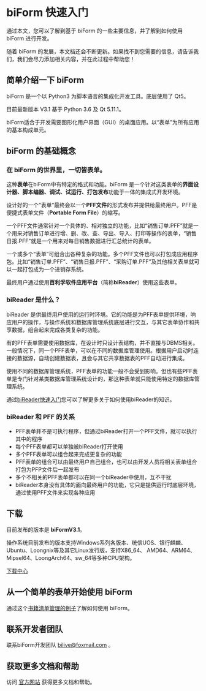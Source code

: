 # biForm 快速入门

通过本文，您可以了解到基于 biForm 的一些主要信息，并了解到如何使用 biForm 进行开发。

随着 biForm 的发展，本文档还会不断更新。如果找不到您需要的信息，请告诉我们，我们会尽力添加相关内容，并在此过程中帮助您！


## 简单介绍一下 biForm

biForm 是一个以 Python3 为脚本语言的集成化开发工具。底层使用了 Qt5。

目前最新版本 V3.1 基于 Python 3.6 及 Qt 5.11.1。

biForm适合于开发需要图形化用户界面（GUI）的桌面应用。以“表单”为所有应用的基本构成单元。

## biForm 的基础概念

### 在 biForm 的世界里，**一切皆表单**。

这种**表单**在biForm中有特定的格式和功能。biForm 是一个针对这类表单的**界面设计器、脚本编器、调试、试运行、打包发布**功能于一体的集成式开发环境。

设计好的一个“表单”最终会以一个**PFF文件**的形式发布并提供给最终用户。PFF是便捷式表单文件（**Portable Form File**）的缩写。

一个PFF文件通常针对一个具体的、相对独立的功能，比如“销售订单.PFF”就是一个用来对销售订单进行增、删、改、查、导出、导入、打印等操作的表单，“销售日报.PFF”就是一个用来对每日销售数据进行汇总统计的表单。

一个或多个“表单”可组合出各种复杂的功能。多个PFF文件也可以打包成应用程序包。比如“销售订单.PFF”、“销售日报.PFF”、“采购订单.PFF”及其他相关表单就可以一起打包成为一个进销存系统。

最终用户通过使用**百利孚软件应用平台**（简称**biReader**）使用这些表单。

### biReader 是什么？

biReader 是供最终用户使用的运行时环境。它的功能是为PFF表单提供环境，响应用户的操作，与操作系统和数据库管理系统底层进行交互，与其它表单协作和共享数据，组合起来完成各类复杂的功能。

有的PFF表单需要使用数据库，在设计时只设计表结构，并不直接与DBMS相关。一般情况下，同一个PFF表单，可以在不同的数据库管理使用。根据用户启动时连接的数据源，自动创建数据表，且会与其它共享数据表的PFF自动进行集成。

使用不同的数据库管理系统，PFF表单的功能一般不会受到影响。但也有些PFF表单是专门针对某类数据库管理系统设计的，那这种表单就只能使用特定的数据库管理系统。

通过[biReader快速入门](bireader_quickstart)您可以了解更多关于如何使用biReader的知识。

### biReader 和 PFF 的关系

- PFF表单并不是可执行程序，但通过biReader打开一个PFF文件，就可以执行其中的程序
- 每个PFF表单都可以单独被biReader打开使用
- 多个PFF表单可以组合起来完成更复杂的功能
- PFF表单的组合可以由最终用户自己组合，也可以由开发人员将相关表单组合打包为PFP文件后一起发布
- 多个不相关的PFF表单都可以在同一个biReader中使用，互不干扰
- biReader本身没有具体的面向最终用户的功能，它只是提供运行时底层环境，通过使用PFF文件来实现各种应用

## 下载

目前发布的版本是 **biFormV3.1**。

操作系统目前发布的版本支持Windows系列各版本、统信UOS、银行麒麟、Ubuntu、Loongnix等及其它Linux发行版，支持X86_64、 AMD64、ARM64、Mipsel64、LoongArch64、sw_64等多种CPU架构。

[下载中心](/download/index)

## 从一个简单的表单开始使用 biForm

通过这个[书籍清单管理的例子](guides/first_form)了解如何使用 biForm。 

## 联系开发者团队

联系biForm开发团队 <bilive@foxmail.com> 。

## 获取更多文档和帮助

访问 [官方网站](https://www.bilive.com) 获得更多文档和帮助。

